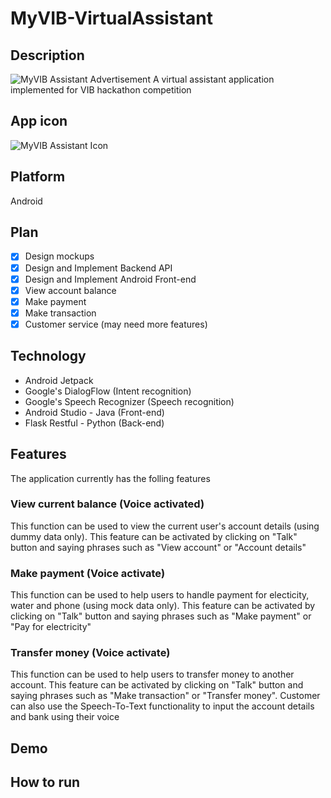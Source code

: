 # MyVIB-VirtualAssistant

## Description
![MyVIB Assistant Advertisement](https://vib-competition-bucket-resource.s3-ap-southeast-2.amazonaws.com/ADVERT.png)
A virtual assistant application implemented for VIB hackathon competition

## App icon
![MyVIB Assistant Icon](https://vib-competition-bucket-resource.s3-ap-southeast-2.amazonaws.com/Icon.png)

## Platform
Android

## Plan
- [x] Design mockups
- [x] Design and Implement Backend API
- [x] Design and Implement Android Front-end
- [x] View account balance
- [x] Make payment
- [x] Make transaction
- [x] Customer service (may need more features)

## Technology
- Android Jetpack
- Google's DialogFlow (Intent recognition)
- Google's Speech Recognizer (Speech recognition)
- Android Studio - Java (Front-end)
- Flask Restful - Python (Back-end)

## Features
The application currently has the folling features

### View current balance (Voice activated)
This function can be used to view the current user's account details (using dummy data only). This feature can be activated by clicking on "Talk" button and saying 
phrases such as "View account" or "Account details"
  
### Make payment (Voice activate)
This function can be used to help users to handle payment for electicity, water and phone (using mock data only). This feature can be activated by clicking on "Talk" button and saying phrases such as "Make payment" or "Pay for electricity"

### Transfer money (Voice activate)
This function can be used to help users to transfer money to another account. This feature can be activated by clicking on "Talk" button and saying phrases such as "Make transaction" or "Transfer money". Customer can also use the Speech-To-Text functionality to input the account details and bank using their voice

## Demo

## How to run
